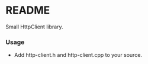 # README #

Small HttpClient library.

### Usage ###

* Add http-client.h and http-client.cpp to your source.